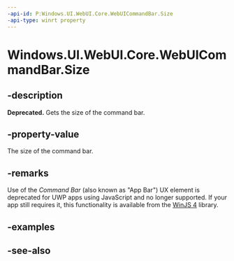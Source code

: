 ```yaml
---
-api-id: P:Windows.UI.WebUI.Core.WebUICommandBar.Size
-api-type: winrt property
---
```


<!-- Property syntax
public Windows.Foundation.Size Size { get; }
-->

# Windows.UI.WebUI.Core.WebUICommandBar.Size

## -description
**Deprecated.** Gets the size of the command bar.

## -property-value
The size of the command bar.

## -remarks
Use of the *Command Bar* (also known as "App Bar") UX element is deprecated for UWP apps using JavaScript and no longer supported.
If your app still requires it, this functionality is available from the [WinJS 4](http://try.buildwinjs.com/#get) library.

## -examples

## -see-also
